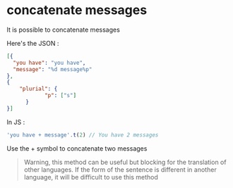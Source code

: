 # concatenate messages

It is possible to concatenate messages

Here's the JSON :

```json
[{
  "you have": "you have",
  "message": "%d message%p"
},
{
    "plurial": {
		    "p": ["s"]
	  }
}]
```

In JS :

```js
'you have + message'.t(2) // You have 2 messages
```

Use the + symbol to concatenate two messages

> Warning, this method can be useful but blocking for the translation of other languages. If the form of the sentence is different in another language, it will be difficult to use this method
